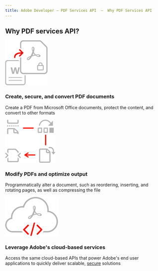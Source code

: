 ```yaml
---
title: Adobe Developer — PDF Services API  —  Why PDF Services API
---
```


<TitleBlock slots="heading" theme="lightest"  className="titleBlock-align-left" />

## Why PDF services API?

<TextBlock slots="image, heading, text" width="33%" theme="lightest" className="align-left icon-xl-size"/>

![Create, secure, and convert PDF documents](../images/create_secure_support.svg)

### Create, secure, and convert PDF documents

Create a PDF from Microsoft Office documents, protect the content, and convert to other formats


<TextBlock slots="image, heading, text" width="33%" theme="lightest" className="align-left icon-xl-size"/>

![Modify PDFs and optimize output](../images/modify_pages.svg)

### Modify PDFs and optimize output

Programmatically alter a document, such as reordering, inserting, and rotating pages, as well as compressing the file


<TextBlock slots="image, heading, text" width="33%" theme="lightest" className="align-left icon-xl-size link"/>

![Cloud-based services](../images/cloud_services.svg)

### Leverage Adobe's cloud-based services

Access the same cloud-based APIs that power Adobe's end user applications to quickly deliver scalable, [secure](https://www.adobe.com/content/dam/cc/en/security/pdfs/AdobeDocumentServices_SecurityOverview.pdf) solutions